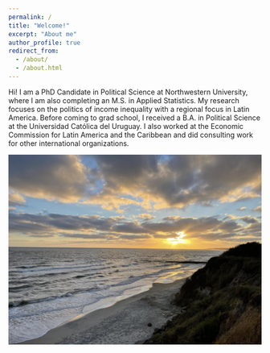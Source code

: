 ```yaml
---
permalink: /
title: "Welcome!"
excerpt: "About me"
author_profile: true
redirect_from: 
  - /about/
  - /about.html
---
```


Hi! I am a PhD Candidate in Political Science at Northwestern University, where I am also completing an M.S. in Applied Statistics. My research focuses on the politics of income inequality with a regional focus in Latin America. Before coming to grad school, I received a B.A. in Political Science at the Universidad Católica del Uruguay. I also worked at the Economic Commission for Latin America and the Caribbean and did consulting work for other international organizations. 

![Description of the image](/images/500x300.png)

